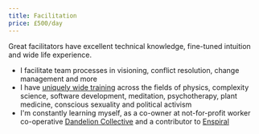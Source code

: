 ```yaml
---
title: Facilitation
price: £500/day
---
```


Great facilitators have excellent technical knowledge, fine-tuned intuition and wide life experience.

* I facilitate team processes in visioning, conflict resolution, change management and more
* I have [uniquely wide training](/about) across the fields of physics, complexity science, software development, meditation, psychotherapy, plant medicine, conscious sexuality and political activism
* I'm constantly learning myself, as a co-owner at not-for-profit worker co-operative [Dandelion Collective](https://dandelion.coop/) and a contributor to [Enspiral](https://enspiral.com/)